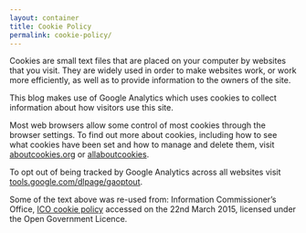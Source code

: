 ```yaml
---
layout: container
title: Cookie Policy
permalink: cookie-policy/
---
```


Cookies are small text files that are placed on your computer by websites that
you visit. They are widely used in order to make websites work, or work more
efficiently, as well as to provide information to the owners of the site.

This blog makes use of Google Analytics which uses cookies to collect
information about how visitors use this site.

Most web browsers allow some control of most cookies through the browser
settings. To find out more about cookies, including how to see what cookies
have been set and how to manage and delete them, visit
[aboutcookies.org](http://www.aboutcookies.org) or
[allaboutcookies](http://www.allaboutcookies.org).

To opt out of being tracked by Google Analytics across all websites visit
[tools.google.com/dlpage/gaoptout](http://tools.google.com/dlpage/gaoptout).

Some of the text above was re-used from: Information Commissioner’s Office,
[ICO cookie policy](https://ico.org.uk/global/cookies/) accessed on the 22nd
March 2015, licensed under the Open Government Licence.

